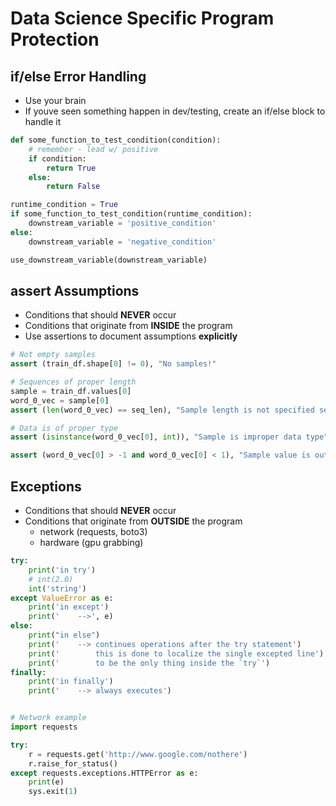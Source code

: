 # Data Science Specific Program Protection

## if/else Error Handling

* Use your brain
* If youve seen something happen in dev/testing, create an if/else block to handle it

```python
def some_function_to_test_condition(condition):
    # remember - lead w/ positive
    if condition:
        return True
    else:
        return False

runtime_condition = True
if some_function_to_test_condition(runtime_condition):
    downstream_variable = 'positive_condition'
else:
    downstream_variable = 'negative_condition'

use_downstream_variable(downstream_variable)
```

## assert Assumptions

* Conditions that should **NEVER** occur
* Conditions that originate from **INSIDE** the program
* Use assertions to document assumptions **explicitly**

```python
# Not empty samples
assert (train_df.shape[0] != 0), "No samples!"

# Sequences of proper length
sample = train_df.values[0]
word_0_vec = sample[0]
assert (len(word_0_vec) == seq_len), "Sample length is not specified seq_len"

# Data is of proper type
assert (isinstance(word_0_vec[0], int)), "Sample is improper data type"

assert (word_0_vec[0] > -1 and word_0_vec[0] < 1), "Sample value is out of range"
```

## Exceptions

* Conditions that should **NEVER** occur
* Conditions that originate from **OUTSIDE** the program
  * network (requests, boto3)
  * hardware (gpu grabbing)

```python
try:
    print('in try')
    # int(2.0)
    int('string')
except ValueError as e:
    print('in except')
    print('    -->', e)
else:
    print("in else")
    print('    --> continues operations after the try statement')
    print('        this is done to localize the single excepted line')
    print('        to be the only thing inside the `try`')
finally:
    print('in finally')
    print('    --> always executes')


# Network example
import requests

try:
    r = requests.get('http://www.google.com/nothere')
    r.raise_for_status()
except requests.exceptions.HTTPError as e:
    print(e)
    sys.exit(1)
```
